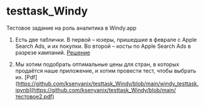 # testtask_Windy
Тестовое задание на роль аналитика в Windy.app

1. Есть две таблички. В первой – юзеры, пришедшие в феврале с Apple Search Ads, и их покупки. Во второй – косты по Apple Search Ads в разрезе кампаний. 
[Решение](https://github.com/ksenyanix/testtask_Windy/blob/main/windy_testtask.ipynb)

2. Мы хотим подобрать оптимальные цены для стран, в которых продаётся наше приложение, и хотим провести тест, чтобы выбрать их.
[Pdf](https://github.com/ksenyanix/testtask_Windy/blob/main/windy_testtask.ipynb](https://github.com/ksenyanix/testtask_Windy/blob/main/тестовое2.pdf)



